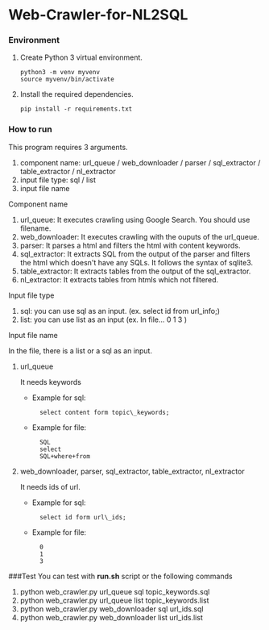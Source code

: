 # Web-Crawler-for-NL2SQL


### Environment
1.  Create Python 3 virtual environment.

        python3 -m venv myvenv
        source myvenv/bin/activate

2.  Install the required dependencies.

        pip install -r requirements.txt


### How to run
This program requires 3 arguments.

1.  component name: url\_queue / web\_downloader / parser / sql\_extractor / table\_extractor / nl\_extractor
2.  input file type: sql / list
3.  input file name


Component name
1.  url\_queue: It executes crawling using Google Search. You should use filename.
2.  web\_downloader: It executes crawling with the ouputs of the url\_queue.
3.  parser: It parses a html and filters the html with content keywords.
4.  sql\_extractor: It extracts SQL from the output of the parser and filters the html which doesn't have any SQLs. It follows the syntax of sqlite3.
5.  table\_extractor: It extracts tables from the output of the sql\_extractor.
6.  nl\_extractor: It extracts tables from htmls which not filtered.


Input file type
1.  sql: you can use sql as an input. (ex. select id from url\_info;)
2.  list: you can use list as an input
        (ex. In file...
            0
            1
            3
        )


Input file name

In the file, there is a list or a sql as an input.

1.  url\_queue

    It needs keywords
    
    - Example for sql: 

            select content form topic\_keywords;

    - Example for file:

            SQL
            select
            SQL+where+from

2.  web\_downloader, parser, sql\_extractor, table\_extractor, nl\_extractor 

    It needs ids of url.

    - Example for sql: 

            select id form url\_ids;

    - Example for file:

            0
            1
            3

###Test
You can test with **run.sh** script or the following commands

1. python web\_crawler.py url\_queue sql topic\_keywords.sql
2. python web\_crawler.py url\_queue list topic\_keywords.list
3. python web\_crawler.py web\_downloader sql url\_ids.sql
4. python web\_crawler.py web\_downloader list url\_ids.list
